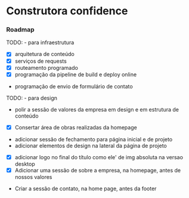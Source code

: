 
# Construtora confidence  

### Roadmap

TODO: - para infraestrutura
- [x] arquitetura de conteúdo
- [x] serviços de requests
- [x] routeamento programado
- [x] programação da pipeline de build e deploy online
- programação de envio de formulário de contato

TODO: - para design
- polir a sessão de valores da empresa em design e em estrutura de conteúdo
- [x] Consertar área de obras realizadas da homepage 
- adicionar sessão de fechamento para página inicial e de projeto
- adicionar elementos de design na lateral da página de projeto
- [x] adicionar logo no final do título como ele' de img absoluta na versao desktop
- [x] Adicionar uma sessão de sobre a empresa, na homepage, antes de nossos valores 
- Criar a sessão de contato, na home page, antes da footer